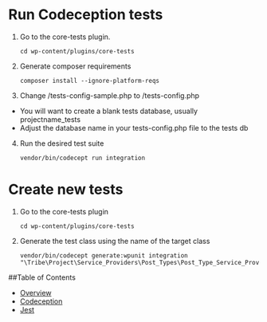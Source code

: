 # Run Codeception tests

1. Go to the core-tests plugin.

	```
	cd wp-content/plugins/core-tests
	```
	
2. Generate composer requirements

    ```
    composer install --ignore-platform-reqs
    ```
    
3. Change /tests-config-sample.php to /tests-config.php
 - You will want to create a blank tests database, usually projectname_tests
 - Adjust the database name in your tests-config.php file to the tests db

4. Run the desired test suite

	```
	vendor/bin/codecept run integration
	```

# Create new tests

1. Go to the core-tests plugin

	```
	cd wp-content/plugins/core-tests
	```
	
2. Generate the test class using the name of the target class

	```
	vendor/bin/codecept generate:wpunit integration "\Tribe\Project\Service_Providers\Post_Types\Post_Type_Service_Provider"
	```


##Table of Contents

* [Overview](/docs/tests/README.md)
* [Codeception](/docs/tests/codeception.md)
* [Jest](/docs/tests/jest.md)

